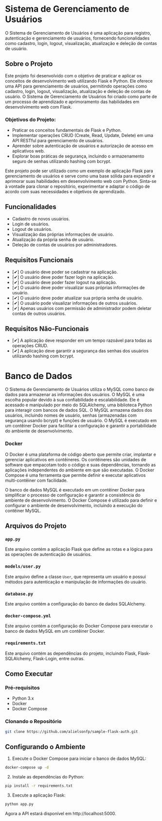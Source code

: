# Sistema de Gerenciamento de Usuários

O Sistema de Gerenciamento de Usuários é uma aplicação para registro, autenticação e gerenciamento de usuários, fornecendo funcionalidades como cadastro, login, logout, visualização, atualização e deleção de contas de usuário.

## Sobre o Projeto

Este projeto foi desenvolvido com o objetivo de praticar e aplicar os conceitos de desenvolvimento web utilizando Flask e Python. Ele oferece uma API para gerenciamento de usuários, permitindo operações como cadastro, login, logout, visualização, atualização e deleção de contas de usuário. O Sistema de Gerenciamento de Usuários foi criado como parte de um processo de aprendizado e aprimoramento das habilidades em desenvolvimento web com Flask.

### Objetivos do Projeto:
- Praticar os conceitos fundamentais de Flask e Python.
- Implementar operações CRUD (Create, Read, Update, Delete) em uma API RESTful para gerenciamento de usuários.
- Aprender sobre autenticação de usuários e autorização de acesso em aplicativos web.
- Explorar boas práticas de segurança, incluindo o armazenamento seguro de senhas utilizando hashing com bcrypt.

Este projeto pode ser utilizado como um exemplo de aplicação Flask para gerenciamento de usuários e serve como uma base sólida para expandir e aprimorar suas habilidades em desenvolvimento web com Python. Sinta-se à vontade para clonar o repositório, experimentar e adaptar o código de acordo com suas necessidades e objetivos de aprendizado.

## Funcionalidades
- Cadastro de novos usuários.
- Login de usuários.
- Logout de usuários.
- Visualização das próprias informações de usuário.
- Atualização da própria senha de usuário.
- Deleção de contas de usuários por administradores.

## Requisitos Funcionais
- [✔] O usuário deve poder se cadastrar na aplicação.
- [✔] O usuário deve poder fazer login na aplicação.
- [✔] O usuário deve poder fazer logout na aplicação.
- [✔] O usuário deve poder visualizar suas próprias informações de usuário.
- [✔] O usuário deve poder atualizar sua própria senha de usuário.
- [✔] O usuário pode visualizar informações de outros usuários.
- [✔] Apenas usuários com permissão de administrador podem deletar contas de outros usuários.

## Requisitos Não-Funcionais
- [✔] A aplicação deve responder em um tempo razoável para todas as operações CRUD.
- [✔] A aplicação deve garantir a segurança das senhas dos usuários utilizando hashing com bcrypt.

# Banco de Dados

O Sistema de Gerenciamento de Usuários utiliza o MySQL como banco de dados para armazenar as informações dos usuários. O MySQL é uma escolha popular devido à sua confiabilidade e escalabilidade. Ele é acessado e manipulado por meio do SQLAlchemy, uma biblioteca Python para interagir com bancos de dados SQL. O MySQL armazena dados dos usuários, incluindo nomes de usuário, senhas (armazenadas com segurança usando bcrypt) e funções de usuário. O MySQL é executado em um contêiner Docker para facilitar a configuração e garantir a portabilidade do ambiente de desenvolvimento.

### Docker

O Docker é uma plataforma de código aberto que permite criar, implantar e gerenciar aplicativos em contêineres. Os contêineres são unidades de software que empacotam todo o código e suas dependências, tornando as aplicações independentes do ambiente em que são executadas. O Docker Compose é uma ferramenta que permite definir e executar aplicativos multi-contêiner com facilidade.

O banco de dados MySQL é executado em um contêiner Docker para simplificar o processo de configuração e garantir a consistência do ambiente de desenvolvimento. O Docker Compose é utilizado para definir e configurar o ambiente de desenvolvimento, incluindo a execução do contêiner MySQL.

## Arquivos do Projeto

### `app.py`

Este arquivo contém a aplicação Flask que define as rotas e a lógica para as operações de autenticação de usuários.

### `models/user.py`

Este arquivo define a classe `User`, que representa um usuário e possui métodos para autenticação e manipulação de informações do usuário.

### `database.py`

Este arquivo contém a configuração do banco de dados SQLAlchemy.

### `docker-compose.yml`

Este arquivo contém a configuração do Docker Compose para executar o banco de dados MySQL em um contêiner Docker.

### `requirements.txt`

Este arquivo contém as dependências do projeto, incluindo Flask, Flask-SQLAlchemy, Flask-Login, entre outras.

## Como Executar

### Pré-requisitos

- Python 3.x
- Docker
- Docker Compose

### Clonando o Repositório

```bash
git clone https://github.com/alielsonfp/sample-flask-auth.git
```

## Configurando o Ambiente

1. Execute o Docker Compose para iniciar o banco de dados MySQL:
```bash
docker-compose up -d
```

2. Instale as dependências do Python:
```bash
pip install -r requirements.txt
```

3. Execute a aplicação Flask:
```bash
python app.py
```

Agora a API estará disponível em http://localhost:5000.

